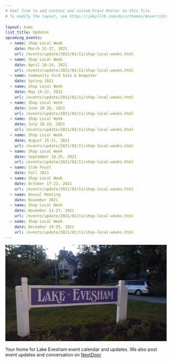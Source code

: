 ```yaml
---
# Feel free to add content and custom Front Matter to this file.
# To modify the layout, see https://jekyllrb.com/docs/themes/#overriding-theme-defaults

layout: home
list_title: Updates
upcoming_events:
  - name: Shop Local Week
    date: March 21-27, 2021
    url: /events/update/2021/02/11/shop-local-weeks.html
  - name: Shop Local Week
    date: April 18-24, 2021
    url: /events/update/2021/02/11/shop-local-weeks.html
  - name: Community Yard Sale & Dumpster
    date: Spring 2021
  - name: Shop Local Week
    date: May 16-22, 2021
    url: /events/update/2021/02/11/shop-local-weeks.html
  - name: Shop Local Week
    date: June 20-26, 2021
    url: /events/update/2021/02/11/shop-local-weeks.html
  - name: Shop Local Week
    date: July 18-24, 2021
    url: /events/update/2021/02/11/shop-local-weeks.html
  - name: Shop Local Week
    date: August 15-21, 2021
    url: /events/update/2021/02/11/shop-local-weeks.html
  - name: Shop Local Week
    date: September 19-25, 2021
    url: /events/update/2021/02/11/shop-local-weeks.html
  - name: Crab Feast
    date: Fall 2021
  - name: Shop Local Week
    date: October 17-23, 2021
    url: /events/update/2021/02/11/shop-local-weeks.html
  - name: Annual Meeting
    date: November 2021
  - name: Shop Local Week
    date: November 21-27, 2021
    url: /events/update/2021/02/11/shop-local-weeks.html
  - name: Shop Local Week
    date: December 19-25, 2021
    url: /events/update/2021/02/11/shop-local-weeks.html
---
```


![Lake Evesham Neighborhood Sign](/img/sign.jpg)

Your home for Lake Evesham event calendar and updates. We also post event updates and conversation on [NextDoor](https://nextdoor.com)
